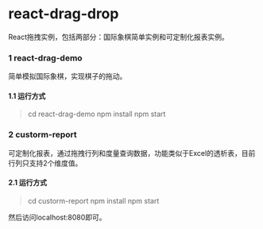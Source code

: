 # react-drag-drop
React拖拽实例，包括两部分：国际象棋简单实例和可定制化报表实例。

### 1 react-drag-demo
简单模拟国际象棋，实现棋子的拖动。

#### 1.1 运行方式
> cd react-drag-demo
> npm install
> npm start

### 2 custorm-report
可定制化报表，通过拖拽行列和度量查询数据，功能类似于Excel的透析表，目前行列只支持2个维度值。

#### 2.1 运行方式
> cd custorm-report
> npm install
> npm start

然后访问localhost:8080即可。
